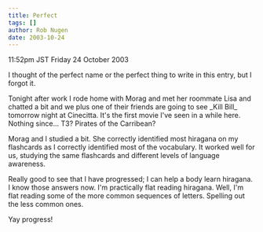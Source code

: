 ```yaml
---
title: Perfect
tags: []
author: Rob Nugen
date: 2003-10-24
---
```


<p class=date>11:52pm JST Friday 24 October 2003</p>

<p>I thought of the perfect name or the perfect thing to write in this
entry, but I forgot it.</p>

<p>Tonight after work I rode home with Morag and met her roommate Lisa
and chatted a bit and we plus one of their friends are going to see
_Kill Bill_ tomorrow night at Cinecitta.   It's the first movie I've
seen in a while here.  Nothing since... T3?  Pirates of the Carribean?</p>

<p>Morag and I studied a bit.  She correctly identified most hiragana
on my flashcards as I correctly identified most of the vocabulary.
It worked well for us, studying the same flashcards and different
levels of language awareness.</p>

<p>Really good to see that I have progressed; I can help a body learn
hiragana.  I know those answers now.  I'm practically flat reading
hiragana.  Well, I'm flat reading some of the more common sequences of
letters.  Spelling out the less common ones.</p>

<p>Yay progress!</p>

